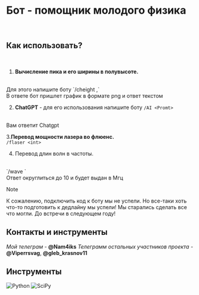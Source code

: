 <h1>Бот - помощник молодого физика</h1><br>
<h2>Как использовать?</h2><br>


1. **Вычисление пика и его ширины в полувысоте.** 
<br> 
Для этого напишите боту `/cheight <int or float> ,<int or float>`
<br> 
В ответе бот пришлет график в формате png и ответ текстом <br>

2. **ChatGPT** - для его использования напишите боту `/AI <Promt>` 
<br>
Вам ответит Chatgpt
<br>

3.**Перевод мощности лазера во флюенс.**
<br>
`/flaser <int>`
<br>

4. Перевод длин волн в частоты.
<br> 
`/wave <int>`
<br>
Ответ округлиться до 10 и будет выдан в Мгц<br>

> [!NOTE]
> К сожалению, подключить код к боту мы не успели. Но все-таки хоть что-то подготовить к дедлайну мы успели! Мы старались  сделать все что могли. До встречи в следующем году! 

<h2>Контакты и инструменты</h2>


_Мой телеграм_ - **@Nam4iks**
_Телеграмм остальных участников проекта -_ **@Viperrsvag**, **@gleb_krasnov11**


<h2>Инструменты</h2>

![Python](https://img.shields.io/badge/python-3670A0?style=for-the-badge\&logo=python\&logoColor=ffdd54)
![SciPy](https://img.shields.io/badge/SciPy-%230C55A5.svg?style=for-the-badge\&logo=scipy\&logoColor=%white)
